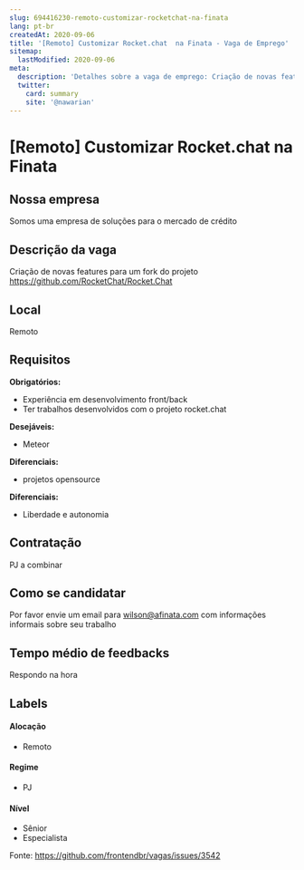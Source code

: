 ```yaml
---
slug: 694416230-remoto-customizar-rocketchat-na-finata
lang: pt-br
createdAt: 2020-09-06
title: '[Remoto] Customizar Rocket.chat  na Finata - Vaga de Emprego'
sitemap:
  lastModified: 2020-09-06
meta:
  description: 'Detalhes sobre a vaga de emprego: Criação de novas features para um fork do projeto https://github.com/RocketChat/Rocket.Chat'
  twitter:
    card: summary
    site: '@nawarian'
---
```


# [Remoto] Customizar Rocket.chat  na Finata

<!-- 
==================================================
POR FAVOR, SÓ POSTE SE A VAGA FOR PARA FRONT-END!

Não faça distinção de gênero no título da vaga.

Use: "Front-End Developer" ao invés de 
"Desenvolvedor Front-End" \o/

Exemplo: `[São Paulo] Front-End Developer na NOME DA EMPRESA`
==================================================
-->

<!--
==================================================
Caso a vaga for remoto durante a pandemia deixar a linha abaixo
==================================================
-->

## Nossa empresa

Somos uma empresa de soluções para o mercado de crédito

## Descrição da vaga

Criação de novas features para um fork do projeto https://github.com/RocketChat/Rocket.Chat

## Local

Remoto

## Requisitos

**Obrigatórios:**
- Experiência em desenvolvimento front/back
- Ter trabalhos desenvolvidos com o projeto rocket.chat

**Desejáveis:**
- Meteor

**Diferenciais:**
- projetos opensource


**Diferenciais:**
- Liberdade e autonomia

## Contratação

PJ a combinar

## Como se candidatar

Por favor envie um email para wilson@afinata.com com informações informais sobre seu trabalho

## Tempo médio de feedbacks

Respondo na hora

## Labels
<!-- retire os labels que não fazem sentido à vaga -->

#### Alocação
- Remoto

#### Regime
- PJ

#### Nível
- Sênior
- Especialista




Fonte: https://github.com/frontendbr/vagas/issues/3542